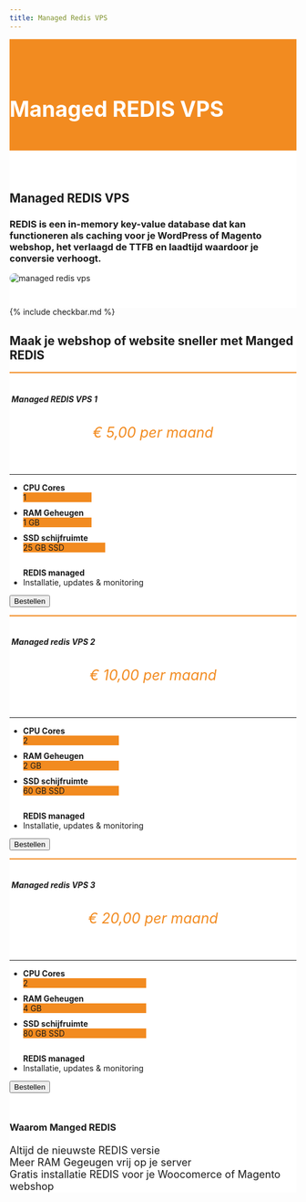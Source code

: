 ```yaml
---
title: Managed Redis VPS
---
```


<div class="jumbotron text-center" style="/* background-color: white !important; */padding: 1.5rem 0rem;margin-bottom: -1.5rem;background-color: #f28b20;border-radius: 0rem;">
<div class="container"> 
    <div class="container-fluid text-center" style="padding: 1.2rem 0rem;color: white;">

<h1 style="display: inline-block;padding-top: .3125rem;padding-bottom: .3125rem;margin-right: 1rem;font-size: 2.35rem;">
<i class="fal fa-database" style="color: white;/* font-size: 20px; */"></i>  Managed REDIS VPS
</h1>
</div>
</div>
</div>



<div class="jumbotron text-center" style="background-color: white !important;padding: 1.5rem 0rem;margin-bottom: -1rem;">
<div class="container">
<br>
<div style="margin-bottom: 20px;" class="row">
  <div> </div>
    <div style="margin-top: 30px;" class="col-sm-7">
      <h2 style="/*! font-family: Melbourne,sans-serif; */">Managed REDIS VPS</h2>
<h3>
REDIS is een in-memory key-value database dat kan functioneren als caching voor je WordPress of Magento webshop, het verlaagd de TTFB en laadtijd waardoor je conversie verhoogt.
</h3>
  </div>
  <div class="col-sm-5">
<img alt="managed redis vps" class="img-fluid" style="max-width: 450px;border-radius: 25px;" src="https://hostingwalk.com/assets/img/managed-redis.png">
  </div>
</div>
</div>
</div>


{% include checkbar.md %}


<div class="jumbotron" style="background-color: white;">
<div class="container text-center"> 

<h2><i class="fal fa-rocket fa-border" style="font-size: 34px;font-weight: 100;"></i> Maak je webshop of website sneller met Manged REDIS</h2>

<div class="row">

 <div style="margin-top: 10px;" class="col-sm-12">  

<div class="card-deck" style="margin-bottom: 20px;">

<div class="card mb-5 mb-lg-0">
<div class="card-body text-center" style="border-top: 2px solid #f28b20;">

<h5 class="card-title text-muted text-uppercase text-center" style="/* margin-bottom: 10px; */">
<i class="fal fa-database" style="font-size: 34px;margin-bottom: 8px;font-weight: 100;color:#f28b20;"></i> <br>&nbsp;Managed REDIS VPS 1</h5>
<h6 class="card-price text-center" style="font-size: 25px;text-align: center;color: #f28b20;">€ 5,00<span class="period">&nbsp;per maand</span></h6>
            <hr>
<ul class="fa-ul">

<li style="margin-bottom: 10px;"><span class="fa-li" style="left: 2em !important;"><i class="fal fa-microchip" style="color: gray;"></i></span>
<b>CPU Cores </b>
<div class="progress" style=""><div class="progress-bar progress-bar-striped" role="progressbar" style="width: 25%;background-color: #f28b20;" aria-valuenow="25" aria-valuemin="0" aria-valuemax="100">1</div></div>
</li>

<li style="margin-bottom: 10px;"><span class="fa-li" style="left: 2em !important;"><i class="fal fa-memory" style="color: gray;"></i></span>
<b>RAM Geheugen </b>
<div class="progress" style=""><div class="progress-bar progress-bar-striped" role="progressbar" style="width: 25%;background-color: #f28b20;" aria-valuenow="25" aria-valuemin="0" aria-valuemax="100">1 GB</div></div>
</li>  

<li style="margin-bottom: 10px;"><span class="fa-li" style="left: 2em !important;"><i class="fal fa-hdd" style="color: gray;"></i></span>
<b>SSD schijfruimte </b>
<div class="progress" style=""><div class="progress-bar progress-bar-striped" role="progressbar" style="width: 30%;background-color: #f28b20;" aria-valuenow="25" aria-valuemin="0" aria-valuemax="100">25 GB SSD</div></div>
</li>    

<br>
<b>REDIS managed</b>
<li><span class="fa-li"><i class="fal fa-check" style="color: orange;ray;"></i></span>Installatie, updates &amp; monitoring</li>
</ul>

<a href="https://my.hostingwalk.com/cart.php?gid=10"><button class="btn btn-outline-inloggen my-2 my-sm-0" type="submit">Bestellen</button> </a>
</div>
</div>

<div class="card mb-5 mb-lg-0">
<div class="card-body text-center" style="border-top: 2px solid #f28b20;">

<h5 class="card-title text-muted text-uppercase text-center" style="/* margin-bottom: 10px; */">
<i class="fal fa-database" style="font-size: 34px;margin-bottom: 8px;font-weight: 100;color:#f28b20;"></i> <br>&nbsp;Managed redis VPS 2</h5>
<h6 class="card-price text-center" style="font-size: 25px;text-align: center;color: #f28b20;">€ 10,00<span class="period">&nbsp;per maand</span></h6>
            <hr>
<ul class="fa-ul">

<li style="margin-bottom: 10px;"><span class="fa-li" style="left: 2em !important;"><i class="fal fa-microchip" style="color: gray;"></i></span>
<b>CPU Cores </b>
<div class="progress" style=""><div class="progress-bar progress-bar-striped" role="progressbar" style="width: 35%;background-color: #f28b20;" aria-valuenow="40" aria-valuemin="0" aria-valuemax="100">2</div></div>
</li>

<li style="margin-bottom: 10px;"><span class="fa-li" style="left: 2em !important;"><i class="fal fa-memory" style="color: gray;"></i></span>
<b>RAM Geheugen </b>
<div class="progress" style=""><div class="progress-bar progress-bar-striped" role="progressbar" style="width: 35%;background-color: #f28b20;" aria-valuenow="40" aria-valuemin="0" aria-valuemax="100">2 GB</div></div>
</li>  

<li style="margin-bottom: 10px;"><span class="fa-li" style="left: 2em !important;"><i class="fal fa-hdd" style="color: gray;"></i></span>
<b>SSD schijfruimte </b>
<div class="progress" style=""><div class="progress-bar progress-bar-striped" role="progressbar" style="width: 35%;background-color: #f28b20;" aria-valuenow="35" aria-valuemin="0" aria-valuemax="100">60 GB SSD</div></div>
</li>    

<br>
<b>REDIS managed

</b>
<li><span class="fa-li"><i class="fal fa-check" style="color: orange;ray;"></i></span>Installatie, updates &amp; monitoring

</li>
</ul>

<a href="https://my.hostingwalk.com/cart.php?gid=10"><button class="btn btn-outline-inloggen my-2 my-sm-0" type="submit">Bestellen</button> </a>
</div>
</div>

<div class="card mb-5 mb-lg-0">
          <div class="card-body text-center" style="border-top: 2px solid #f28b20;">

<h5 class="card-title text-muted text-uppercase text-center" style="/* margin-bottom: 10px; */">
<i class="fal fa-database" style="font-size: 34px;margin-bottom: 8px;font-weight: 100;color:#f28b20;"></i> <br>
&nbsp;Managed redis VPS 3</h5>
<h6 class="card-price text-center" style="font-size: 25px;text-align: center;color: #f28b20;">€ 20,00<span class="period">&nbsp;per maand</span></h6>
            <hr>
            <ul class="fa-ul">

<li style="margin-bottom: 10px;"><span class="fa-li" style="left: 2em !important;"><i class="fal fa-microchip" style="color: gray;"></i></span>
<b>CPU Cores </b>
<div class="progress" style=""><div class="progress-bar progress-bar-striped" role="progressbar" style="width: 45%;background-color: #f28b20;" aria-valuenow="40" aria-valuemin="0" aria-valuemax="100">2</div></div>
</li>

<li style="margin-bottom: 10px;"><span class="fa-li" style="left: 2em !important;"><i class="fal fa-memory" style="color: gray;"></i></span>
<b>RAM Geheugen </b>
<div class="progress" style=""><div class="progress-bar progress-bar-striped" role="progressbar" style="width: 45%;background-color: #f28b20;" aria-valuenow="50" aria-valuemin="0" aria-valuemax="100">4 GB</div></div>
</li>  

<li style="margin-bottom: 10px;"><span class="fa-li" style="left: 2em !important;"><i class="fal fa-hdd" style="color: gray;"></i></span>
<b>SSD schijfruimte </b>
<div class="progress" style=""><div class="progress-bar progress-bar-striped" role="progressbar" style="width: 45%;background-color: #f28b20;" aria-valuenow="40" aria-valuemin="0" aria-valuemax="100">80 GB SSD</div></div>
</li>    

<br>
<b>REDIS managed

</b>
<li><span class="fa-li"><i class="fal fa-check" style="color: orange;ray;"></i></span>Installatie, updates &amp; monitoring

</li>
</ul>

 <a alt="directadmin vps bestellen" title="directadmin vps bestellen" href="https://my.hostingwalk.com/cart.php?gid=10"> <button class="btn btn-outline-inloggen my-2 my-sm-0" type="submit">Bestellen</button> </a>
  </div>
        </div>

</div>

    

 </div>

  </div>

<h3 style="margin-top: 50px;margin-bottom: 20px;">Waarom Manged REDIS</h3>

<div class="row text-left" style="margin-bottom: 15px;font-size: 18px !important;">

<div class="col-3"> <i class="fas fa-check" style="color: green;font-size: 20px;"></i>  Altijd de nieuwste REDIS versie</div>
<div class="col-3"> <i class="fas fa-check" style="color: green;font-size: 20px;"></i>  Meer RAM Gegeugen vrij op je server</div>
<div class="col-3"> <i class="fas fa-check" style="color: green;font-size: 20px;"></i> Gratis installatie REDIS voor je Woocomerce of Magento webshop </div>

</div>


</div>
</div>
